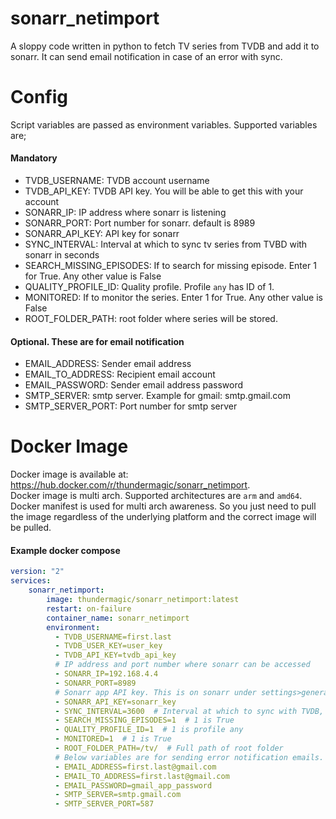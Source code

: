 # sonarr_netimport
A sloppy code written in python to fetch TV series from TVDB and add it to sonarr.
It can send email notification in case of an error with sync.

# Config
Script variables are passed as environment variables. Supported variables are;

#### Mandatory
* TVDB_USERNAME: TVDB account username
* TVDB_API_KEY: TVDB API key. You will be able to get this with your account
* SONARR_IP: IP address where sonarr is listening
* SONARR_PORT: Port number for sonarr. default is 8989
* SONARR_API_KEY: API key for sonarr
* SYNC_INTERVAL: Interval at which to sync tv series from TVBD with sonarr in seconds
* SEARCH_MISSING_EPISODES: If to search for missing episode. Enter 1 for True. Any other value is False
* QUALITY_PROFILE_ID: Quality profile. Profile `any` has ID of 1.
* MONITORED: If to monitor the series. Enter 1 for True. Any other value is False
* ROOT_FOLDER_PATH: root folder where series will be stored.

#### Optional. These are for email notification
* EMAIL_ADDRESS: Sender email address
* EMAIL_TO_ADDRESS: Recipient email account 
* EMAIL_PASSWORD: Sender email address password
* SMTP_SERVER: smtp server. Example for gmail: smtp.gmail.com
* SMTP_SERVER_PORT: Port number for smtp server

# Docker Image
Docker image is available at: https://hub.docker.com/r/thundermagic/sonarr_netimport.  
Docker image is multi arch. Supported architectures are `arm` and `amd64`.  
Docker manifest is used for multi arch awareness. So you just need to pull the image regardless of the underlying platform and the correct image will be pulled.  

#### Example docker compose
```yaml
version: "2"
services:
    sonarr_netimport:
        image: thundermagic/sonarr_netimport:latest
        restart: on-failure
        container_name: sonarr_netimport
        environment:
          - TVDB_USERNAME=first.last
          - TVDB_USER_KEY=user_key
          - TVDB_API_KEY=tvdb_api_key
          # IP address and port number where sonarr can be accessed
          - SONARR_IP=192.168.4.4
          - SONARR_PORT=8989
          # Sonarr app API key. This is on sonarr under settings>general
          - SONARR_API_KEY=sonarr_key
          - SYNC_INTERVAL=3600  # Interval at which to sync with TVDB, in seconds
          - SEARCH_MISSING_EPISODES=1  # 1 is True
          - QUALITY_PROFILE_ID=1  # 1 is profile any
          - MONITORED=1  # 1 is True
          - ROOT_FOLDER_PATH=/tv/  # Full path of root folder
          # Below variables are for sending error notification emails. If not needed, delete these
          - EMAIL_ADDRESS=first.last@gmail.com
          - EMAIL_TO_ADDRESS=first.last@gmail.com
          - EMAIL_PASSWORD=gmail_app_password
          - SMTP_SERVER=smtp.gmail.com
          - SMTP_SERVER_PORT=587
```

